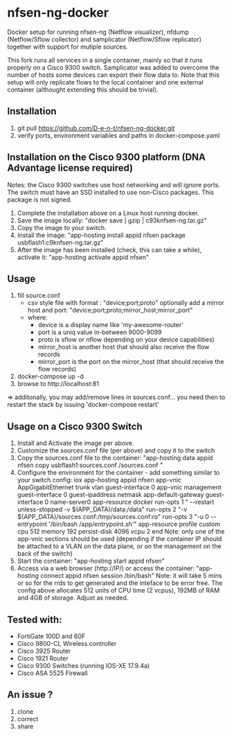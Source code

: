 # nfsen-ng-docker

Docker setup for running nfsen-ng (Netflow visualizer), nfdump (Netflow/Sflow collector) and samplicator (Netflow/Sflow replicator) together with support for mutiple sources.

This fork runs all services in a single container, mainly so that it runs properly on a Cisco 9300 switch.  Samplicator was added to overcome the number of hosts some devices can export their flow data to.  Note that this setup will only replicate flows to the local container and one external container (althought extending this should be trivial).

## Installation

1. git pull https://github.com/D-e-n-t/nfsen-ng-docker.git
2. verify ports, environment variables and paths in docker-compose.yaml

## Installation on the Cisco 9300 platform (DNA Advantage license required)
Notes: the Cisco 9300 switches use host networking and will ignore ports.
       The switch must have an SSD installed to use non-Cisco packages.  This package is not signed.

1. Complete the installation above on a Linux host running docker.
2. Save the image locally: "docker save | gzip | c93knfsen-ng.tar.gz"
3. Copy the image to your switch.
4. Install the image: "app-hosting install appid nfsen package usbflash1:c9knfsen-ng.tar.gz"
5. After the image has been installed (check, this can take a while), activate it: "app-hosting activate appid nfsen"

## Usage

1. fill source.conf
    - csv style file with format : "device;port;proto"
      optionally add a mirror host and port: "device;port;proto;mirror_host;mirror_port"
    - where:
        - device is a display name like 'my-awesome-router'
        - port is a uniq value in-between 9000-9099
        - proto is sflow or nflow depending on your device capabilities)
        - mirror_host is another host that should also receive the flow records
        - mirror_port is the port on the mirror_host (that should receive the flow records)
2. docker-compose up -d
3. browse to http://localhost:81

=> additonally, you may add/remove lines in sources.conf... you need then to restart the stack by issuing 'docker-compose restart'

## Usage on a Cisco 9300 Switch

1. Install and Activate the image per above.
2. Customize the sources.conf file (per above) and copy it to the switch
3. Copy the sources.conf file to the container: "app-hosting data appid nfsen copy usbflash1:sources.conf /sources.conf "
4. Configure the environment for the container - add something similar to your switch config:
	    iox
	    app-hosting appid nfsen
	     app-vnic AppGigabitEthernet trunk
	      vlan _<Container VLAN ID>_ guest-interface 0
	     app-vnic management guest-interface 0
	      guest-ipaddress _<IP Address>_ netmask _<Netmask>_
	     app-default-gateway _<Default Gateway>_ guest-interface 0
	     name-server0 _<DNS Server>_
	     app-resource docker
	      run-opts 1 " --restart unless-stopped -v $(APP_DATA)/data:/data"
	      run-opts 2 "-v $(APP_DATA)/sources.conf:/tmp/sources.conf:ro"
	      run-opts 3 "-u 0 --entrypoint '/bin/bash /app/entrypoint.sh'"
	     app-resource profile custom
	      cpu 512
	      memory 192
	      persist-disk 4096
	      vcpu 2
	    end
Note: only one of the app-vnic sections should be used (depending if the container IP should be attached to a VLAN on the data plane, or on the management on the back of the switch)
5. Start the container: "app-hosting start appid nfsen"
6. Access via a web browser (http://IP/) or access the container: "app-hosting connect appid nfsen session /bin/bash"
Note: it will take 5 mins or so for the rrds to get generated and the inteface to be error free.
      The config above allocates 512 units of CPU time (2 vcpus), 192MB of RAM and 4GB of storage.  Adjust as needed.

## Tested with:
- FortiGate 100D and 60F
- Cisco 9800-CL Wireless controller
- Cisco 3925 Router
- Cisco 1921 Router
- Cisco 9300 Switches (running IOS-XE 17.9.4a)
- Cisco ASA 5525 Firewall

## An issue ?

1. clone
2. correct
3. share

